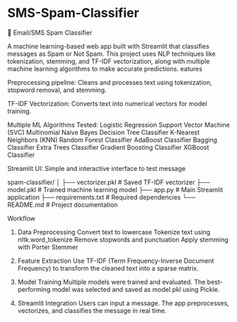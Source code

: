 # SMS-Spam-Classifier

📧 Email/SMS Spam Classifier

A machine learning-based web app built with Streamlit that classifies messages as Spam or Not Spam. This project uses NLP techniques like tokenization, stemming, and TF-IDF vectorization, along with multiple machine learning algorithms to make accurate predictions.
eatures

Preprocessing pipeline: Cleans and processes text using tokenization, stopword removal, and stemming.

TF-IDF Vectorization: Converts text into numerical vectors for model training.

Multiple ML Algorithms Tested:
Logistic Regression
Support Vector Machine (SVC)
Multinomial Naive Bayes
Decision Tree Classifier
K-Nearest Neighbors (KNN)
Random Forest Classifier
AdaBoost Classifier
Bagging Classifier
Extra Trees Classifier
Gradient Boosting Classifier
XGBoost Classifier

Streamlit UI: Simple and interactive interface to test message

spam-classifier/
│
├── vectorizer.pkl          # Saved TF-IDF vectorizer
├── model.pkl               # Trained machine learning model
├── app.py                  # Main Streamlit application
├── requirements.txt        # Required dependencies
└── README.md               # Project documentation

Workflow
1. Data Preprocessing
Convert text to lowercase
Tokenize text using nltk.word_tokenize
Remove stopwords and punctuation
Apply stemming with Porter Stemmer

2. Feature Extraction
Use TF-IDF (Term Frequency-Inverse Document Frequency) to transform the cleaned text into a sparse matrix.

3. Model Training
Multiple models were trained and evaluated.
The best-performing model was selected and saved as model.pkl using Pickle.

4. Streamlit Integration
Users can input a message.
The app preprocesses, vectorizes, and classifies the message in real time.
